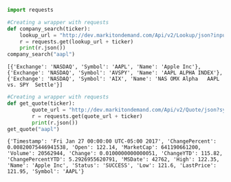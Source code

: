 

```python
import requests

```


```python
#Creating a wrapper with requests
def company_search(ticker):
    lookup_url = "http://dev.markitondemand.com/Api/v2/Lookup/json?input="
    r = requests.get(lookup_url + ticker)
    print(r.json())
company_search("aapl")
```

    [{'Exchange': 'NASDAQ', 'Symbol': 'AAPL', 'Name': 'Apple Inc'}, {'Exchange': 'NASDAQ', 'Symbol': 'AVSPY', 'Name': 'AAPL ALPHA INDEX'}, {'Exchange': 'NASDAQ', 'Symbol': 'AIX', 'Name': 'NAS OMX Alpha   AAPL vs. SPY  Settle'}]



```python
#Creating a wrapper with requests
def get_quote(ticker):
        quote_url = "http://dev.markitondemand.com/Api/v2/Quote/json?symbol="
        r = requests.get(quote_url + ticker)
        print(r.json())
get_quote("aapl")
```

    {'Timestamp': 'Fri Jan 27 00:00:00 UTC-05:00 2017', 'ChangePercent': 0.00820075446941538, 'Open': 122.14, 'MarketCap': 641190661200, 'Volume': 20562944, 'Change': 0.0100000000000051, 'ChangeYTD': 115.82, 'ChangePercentYTD': 5.2926955620791, 'MSDate': 42762, 'High': 122.35, 'Name': 'Apple Inc', 'Status': 'SUCCESS', 'Low': 121.6, 'LastPrice': 121.95, 'Symbol': 'AAPL'}



```python

```
